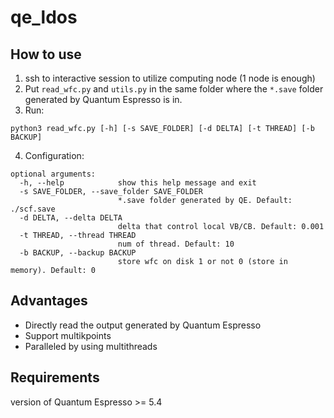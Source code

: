 # qe_ldos
## How to use

1. ssh to interactive session to utilize computing node (1 node is enough)
2. Put `read_wfc.py` and  `utils.py` in the same folder where the `*.save` folder generated by Quantum Espresso is in.
3. Run:
```
python3 read_wfc.py [-h] [-s SAVE_FOLDER] [-d DELTA] [-t THREAD] [-b BACKUP]
```
4. Configuration:
```
optional arguments:
  -h, --help            show this help message and exit
  -s SAVE_FOLDER, --save_folder SAVE_FOLDER
                        *.save folder generated by QE. Default: ./scf.save
  -d DELTA, --delta DELTA
                        delta that control local VB/CB. Default: 0.001
  -t THREAD, --thread THREAD
                        num of thread. Default: 10
  -b BACKUP, --backup BACKUP
                        store wfc on disk 1 or not 0 (store in memory). Default: 0
```
## Advantages
* Directly read the output generated by Quantum Espresso 
* Support multikpoints
* Paralleled by using multithreads 

## Requirements
version of Quantum Espresso >= 5.4
